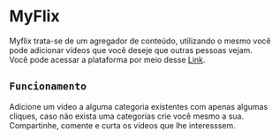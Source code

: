 # MyFlix

Myflix trata-se de um agregador de conteúdo, utilizando o mesmo você pode adicionar vídeos que você deseje que outras pessoas vejam.   
Você pode acessar a plataforma por meio desse [Link](hhttps://myflix-delta.vercel.app/).

## `Funcionamento`

Adicione um vídeo a alguma categoria existentes com apenas algumas cliques, caso não exista uma categorias crie você mesmo a sua.
Compartinhe, comente e curta os vídeos que lhe interesssem. 
